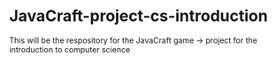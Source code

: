 # JavaCraft-project-cs-introduction
This will be the respository for the JavaCraft game -> project for the introduction to computer science
